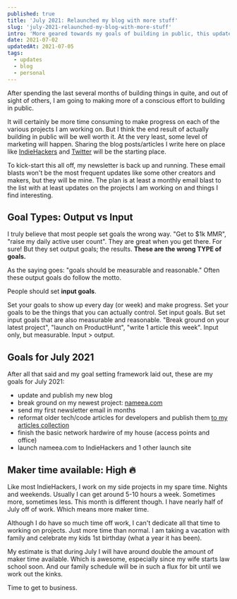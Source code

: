 ```yaml
---
published: true
title: 'July 2021: Relaunched my blog with more stuff'
slug: 'july-2021-relaunched-my-blog-with-more-stuff'
intro: 'More geared towards my goals of building in public, this updated personal blog actually has a blog. And articles and a newsletter.'
date: 2021-07-02
updatedAt: 2021-07-05
tags: 
  - updates
  - blog
  - personal
---
```

After spending the last several months of building things in quite, and out of sight of others, I am going to making more of a conscious effort to building in public.

It will certainly be more time consuming to make progress on each of the various projects I am working on. But I think the end result of actually building in public will be well worth it. At the very least, some level of marketing will happen. Sharing the blog posts/articles I write here on place like [IndieHackers](https://indiehackers.com/nickfrosty) and [Twitter](https://twitter.com/nickfrosty) will be the starting place.

To kick-start this all off, my newsletter is back up and running. These email blasts won't be the most frequent updates like some other creators and makers, but they will be mine. The plan is at least a monthly email blast to the list with at least updates on the projects I am working on and things I find interesting.

## Goal Types: Output vs Input

I truly believe that most people set goals the wrong way. "Get to $1k MMR", "raise my daily active user count". They are great when you get there. For sure! But they set output goals; the results. **These are the wrong TYPE of goals.**

As the saying goes: "goals should be measurable and reasonable." Often these output goals do follow the motto.

People should set **input goals**.

Set your goals to show up every day (or week) and make progress. Set your goals to be the things that you can actually control. Set input goals. But set input goals that are also measurable and reasonable. "Break ground on your latest project", "launch on ProductHunt", "write 1 article this week". Input only, but measurable. Input > output.

## Goals for July 2021

After all that said and my goal setting framework laid out, these are my goals for July 2021:

  - update and publish my new blog
  - break ground on my newest project: [nameea.com](https://nameea.com)
  - send my first newsletter email in months
  - reformat older tech/code articles for developers and publish them [to my articles collection](/articles)
  - finish the basic network hardwire of my house (access points and office)
  - launch nameea.com to IndieHackers and 1 other launch site

## Maker time available: High 🔥

Like most IndieHackers, I work on my side projects in my spare time. Nights and weekends. Usually I can get around 5-10 hours a week. Sometimes more, sometimes less. This month is different though. I have nearly half of July off of work. Which means more maker time.

Although I do have so much time off work, I can't dedicate all that time to working on projects. Just more time than normal. I am taking a vacation with family and celebrate my kids 1st birthday (what a year it has been).

My estimate is that during July I will have around double the amount of maker time available. Which is awesome, especially since my wife starts law school soon. And our family schedule will be in such a flux for bit until we work out the kinks.

Time to get to business.
